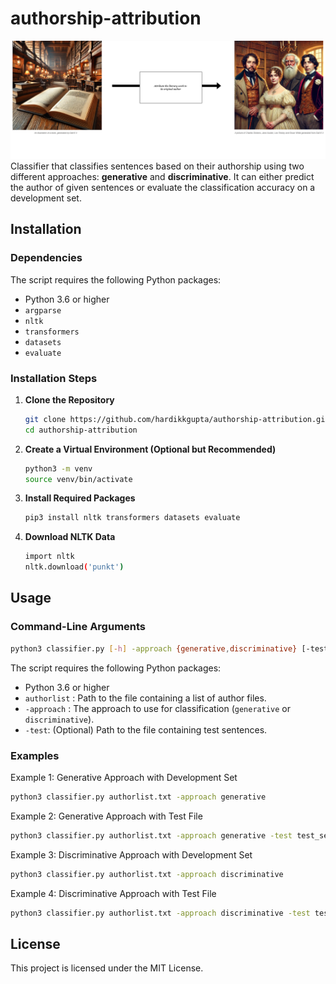 # authorship-attribution
![Description](cover.png)
Classifier that classifies sentences based on their authorship using two different approaches: **generative** and **discriminative**. It can either predict the author of given sentences or evaluate the classification accuracy on a development set.

## Installation

### Dependencies

The script requires the following Python packages:

- Python 3.6 or higher
- `argparse`
- `nltk`
- `transformers`
- `datasets`
- `evaluate`

### Installation Steps

1. **Clone the Repository**

   ```bash
   git clone https://github.com/hardikkgupta/authorship-attribution.git
   cd authorship-attribution
   ```
2. **Create a Virtual Environment (Optional but Recommended)**
    ```bash
    python3 -m venv
    source venv/bin/activate
    ```
3. **Install Required Packages**
    ```bash
    pip3 install nltk transformers datasets evaluate
    ```
4. **Download NLTK Data**
    ```bash
    import nltk
    nltk.download('punkt')
    ```

## Usage

### Command-Line Arguments
```bash
python3 classifier.py [-h] -approach {generative,discriminative} [-test TEST] authorlist
```

The script requires the following Python packages:

- Python 3.6 or higher
- `authorlist` : Path to the file containing a list of author files.
- `-approach` : The approach to use for classification (`generative` or `discriminative`).
- `-test`: (Optional) Path to the file containing test sentences.

### Examples
Example 1: Generative Approach with Development Set
```bash
python3 classifier.py authorlist.txt -approach generative 
```

Example 2: Generative Approach with Test File
```bash
python3 classifier.py authorlist.txt -approach generative -test test_sents.txt
```
Example 3: Discriminative Approach with Development Set
```bash
python3 classifier.py authorlist.txt -approach discriminative 
```
Example 4: Discriminative Approach with Test File
```bash
python3 classifier.py authorlist.txt -approach discriminative -test test_sents.txt
```

## License
This project is licensed under the MIT License.